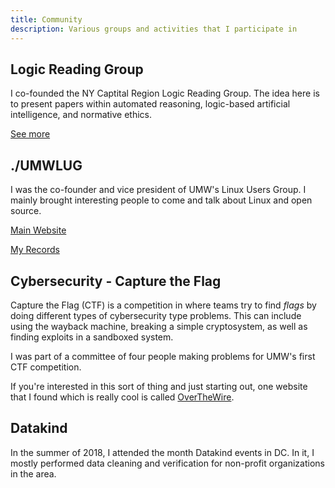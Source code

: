 ```yaml
---
title: Community
description: Various groups and activities that I participate in
---
```


## Logic Reading Group
I co-founded the NY Captital Region Logic Reading Group.
The idea here is to present papers within automated reasoning,
logic-based artificial intelligence, and normative ethics.

[See more](logic-group)

## ./UMWLUG
I was the co-founder and vice president of UMW's Linux Users Group. I mainly brought interesting people to come and talk about Linux and open source.

[Main Website](https://umwlug.github.io/)

[My Records](umwlug)

## Cybersecurity - Capture the Flag
Capture the Flag (CTF) is a competition in where teams try to find *flags* by doing different types of cybersecurity type problems. This can include using the wayback machine, breaking a simple cryptosystem, as well as finding exploits in a sandboxed system. 

I was part of a committee of four people making problems for UMW's first CTF competition.

If you're interested in this sort of thing and just starting out, one website that I found which is really cool is called [OverTheWire](https://overthewire.org/wargames/bandit/).

## Datakind

In the summer of 2018, I attended the month Datakind events in DC. In it, I mostly performed data cleaning and verification for non-profit organizations in the area.
